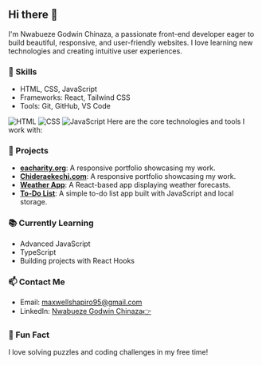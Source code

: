 ## Hi there 👋
I'm Nwabueze Godwin Chinaza, a passionate front-end developer eager to build beautiful, responsive, and user-friendly websites. I love learning new technologies and creating intuitive user experiences.

### 🚀 Skills
- HTML, CSS, JavaScript
- Frameworks: React, Tailwind CSS
- Tools: Git, GitHub, VS Code

![HTML](https://img.shields.io/badge/-HTML-orange?logo=html5&logoColor=white&style=flat)
![CSS](https://img.shields.io/badge/-CSS-blue?logo=css3&logoColor=white&style=flat)
![JavaScript](https://img.shields.io/badge/-JavaScript-yellow?logo=javascript&logoColor=white&style=flat)
Here are the core technologies and tools I work with:

### 🌟 Projects

- **[eacharity.org](https://eacharity.org)**: A responsive portfolio showcasing my work.
- **[Chideraekechi.com](http://chideraekechi.com/)**: A responsive portfolio showcasing my work.
- **[Weather App](https://github.com/your-username/weather-app)**: A React-based app displaying weather forecasts.
- **[To-Do List](https://github.com/your-username/todo-list)**: A simple to-do list app built with JavaScript and local storage.

### 📚 Currently Learning
- Advanced JavaScript
- TypeScript
- Building projects with React Hooks

### 📫 Contact Me
- Email: maxwellshapiro95@gmail.com
- LinkedIn: [Nwabueze Godwin Chinaza👉](https://linkedin.com/in/godwin-chinaza-nwabueze)
<!-- Portfolio: [eacharity.org](https://eacharity.org) -->

### 🌟 Fun Fact
I love solving puzzles and coding challenges in my free time!


<!--
**Nwabueze11/Nwabueze11** is a ✨ _special_ ✨ repository because its `README.md` (this file) appears on your GitHub profile.

Here are some ideas to get you started:

- 🔭 I’m currently working on ...
- 🌱 I’m currently learning ...
- 👯 I’m looking to collaborate on ...
- 🤔 I’m looking for help with ...
- 💬 Ask me about ...
- 📫 How to reach me: ...
- 😄 Pronouns: ...
- ⚡ Fun fact: ...
-->
